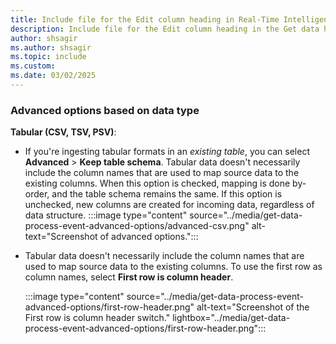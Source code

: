 ```yaml
---
title: Include file for the Edit column heading in Real-Time Intelligence
description: Include file for the Edit column heading in the Get data hub in Real-Time Intelligence.
author: shsagir
ms.author: shsagir
ms.topic: include
ms.custom: 
ms.date: 03/02/2025
---
```

### Advanced options based on data type

**Tabular (CSV, TSV, PSV)**:

* If you're ingesting tabular formats in an *existing table*, you can select **Advanced** > **Keep table schema**. Tabular data doesn't necessarily include the column names that are used to map source data to the existing columns. When this option is checked, mapping is done by-order, and the table schema remains the same. If this option is unchecked, new columns are created for incoming data, regardless of data structure.
    :::image type="content" source="../media/get-data-process-event-advanced-options/advanced-csv.png" alt-text="Screenshot of advanced options.":::

* Tabular data doesn't necessarily include the column names that are used to map source data to the existing columns. To use the first row as column names, select **First row is column header**.

    :::image type="content" source="../media/get-data-process-event-advanced-options/first-row-header.png" alt-text="Screenshot of the First row is column header switch." lightbox="../media/get-data-process-event-advanced-options/first-row-header.png":::
